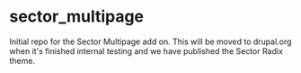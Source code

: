 # sector_multipage
Initial repo for the Sector Multipage add on. This will be moved to drupal.org when it's finished internal testing
and we have published the Sector Radix theme.

